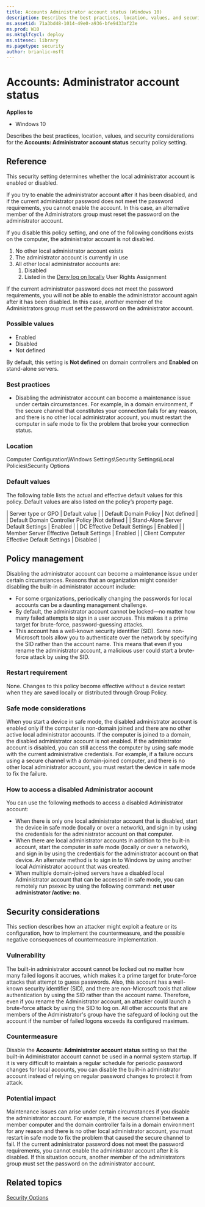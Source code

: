 ```yaml
---
title: Accounts Administrator account status (Windows 10)
description: Describes the best practices, location, values, and security considerations for the Accounts Administrator account status security policy setting.
ms.assetid: 71a3bd48-1014-49e0-a936-bfe9433af23e
ms.prod: W10
ms.mktglfcycl: deploy
ms.sitesec: library
ms.pagetype: security
author: brianlic-msft
---
```


# Accounts: Administrator account status

**Applies to**
-   Windows 10

Describes the best practices, location, values, and security considerations for the **Accounts: Administrator account status** security policy setting.

## Reference

This security setting determines whether the local administrator account is enabled or disabled.

If you try to enable the administrator account after it has been disabled, and if the current administrator password does not meet the password requirements, you cannot enable the account. In this case, an alternative member of the Administrators group must reset the password on the administrator account.

If you disable this policy setting, and one of the following conditions exists on the computer, the administrator account is not disabled.
1.  No other local administrator account exists
2.  The administrator account is currently in use
3.  All other local administrator accounts are:
    1.  Disabled
    2.  Listed in the [Deny log on locally](deny-log-on-locally.md) User Rights Assignment

If the current administrator password does not meet the password requirements, you will not be able to enable the administrator account again after it has been disabled. In this case, another member of the Administrators group must set the password on the administrator account.

### Possible values
-   Enabled
-   Disabled
-   Not defined

By default, this setting is **Not defined** on domain controllers and **Enabled** on stand-alone servers.

### Best practices

-   Disabling the administrator account can become a maintenance issue under certain circumstances. For example, in a domain environment, if the secure channel that constitutes your connection fails for any reason, and there is no other local administrator account, you must restart the computer in safe mode to fix the problem that broke your connection status.

### Location

Computer Configuration\\Windows Settings\\Security Settings\\Local Policies\\Security Options

### Default values

The following table lists the actual and effective default values for this policy. Default values are also listed on the policy’s property page.

| Server type or GPO | Default value |
| Default Domain Policy | Not defined |
| Default Domain Controller Policy |Not defined |
| Stand-Alone Server Default Settings | Enabled |
| DC Effective Default Settings | Enabled |
| Member Server Effective Default Settings | Enabled |
| Client Computer Effective Default Settings | Disabled |
 
## Policy management

Disabling the administrator account can become a maintenance issue under certain circumstances. Reasons that an organization might consider disabling the built-in administrator account include:

-   For some organizations, periodically changing the passwords for local accounts can be a daunting management challenge.
-   By default, the administrator account cannot be locked—no matter how many failed attempts to sign in a user accrues. This makes it a prime target for brute-force, password-guessing attacks.
-   This account has a well-known security identifier (SID). Some non-Microsoft tools allow you to authenticate over the network by specifying the SID rather than the account name. This means that even if you rename the administrator account, a malicious user could start a brute-force attack by using the SID.

### Restart requirement

None. Changes to this policy become effective without a device restart when they are saved locally or distributed through Group Policy.

### Safe mode considerations

When you start a device in safe mode, the disabled administrator account is enabled only if the computer is non-domain joined and there are no other active local administrator accounts. If the computer is joined to a domain, the disabled administrator account is not enabled.
If the administrator account is disabled, you can still access the computer by using safe mode with the current administrative credentials. For example, if a failure occurs using a secure channel with a domain-joined computer, and there is no other local administrator account, you must restart the device in safe mode to fix the failure.

### How to access a disabled Administrator account

You can use the following methods to access a disabled Administrator account:
-   When there is only one local administrator account that is disabled, start the device in safe mode (locally or over a network), and sign in by using the credentials for the administrator account on that computer.
-   When there are local administrator accounts in addition to the built-in account, start the computer in safe mode (locally or over a network), and sign in by using the credentials for the administrator account on that device. An alternate method is to sign in to Windows by using another local 
Administrator account that was created.
-   When multiple domain-joined servers have a disabled local Administrator account that can be accessed in safe mode, you can remotely run psexec by using the following command: **net user administrator /active: no**.

## Security considerations

This section describes how an attacker might exploit a feature or its configuration, how to implement the countermeasure, and the possible negative consequences of countermeasure implementation.

### Vulnerability

The built-in administrator account cannot be locked out no matter how many failed logons it accrues, which makes it a prime target for brute-force attacks that attempt to guess passwords. Also, this account has a well-known security identifier (SID), and there are non-Microsoft tools that allow authentication by using the SID rather than the account name. Therefore, even if you rename the Administrator account, an attacker could launch a brute-force attack by using the SID to log on. All other accounts that are members of the Administrator's group have the safeguard of locking out the account if the number of failed logons exceeds its configured maximum.

### Countermeasure

Disable the **Accounts: Administrator account status** setting so that the built-in Administrator account cannot be used in a normal system startup.
If it is very difficult to maintain a regular schedule for periodic password changes for local accounts, you can disable the built-in administrator account instead of relying on regular password changes to protect it from attack.

### Potential impact

Maintenance issues can arise under certain circumstances if you disable the administrator account. For example, if the secure channel between a member computer and the domain controller fails in a domain environment for any reason and there is no other local administrator account, you must restart in safe mode to fix the problem that caused the secure channel to fail.
If the current administrator password does not meet the password requirements, you cannot enable the administrator account after it is disabled. If this situation occurs, another member of the administrators group must set the password on the administrator account.

## Related topics

[Security Options](security-options.md)
